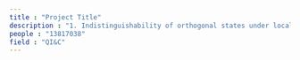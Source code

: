 ```yaml
---
title : "Project Title"
description : "1. Indistinguishability of orthogonal states under local operation and classical communication (Quantum Information, 2017, HRI)"
people : "13817038"
field : "QI&C"
---
```

